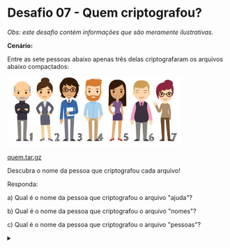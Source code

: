 # Desafio 07 - Quem criptografou?

*Obs: este desafio contém informações que são meramente ilustrativas.*

**Cenário:**

Entre as sete pessoas abaixo apenas três delas criptografaram os arquivos abaixo compactados:

![](quem.jpg)

[quem.tar.gz](quem.tar.gz)

Descubra o nome da pessoa que criptografou cada arquivo!

Responda:

a) Qual é o nome da pessoa que criptografou o arquivo "ajuda"?

b) Qual é o nome da pessoa que criptografou o arquivo "nomes"?

c) Qual é o nome da pessoa que criptografou o arquivo "pessoas"? 

<details><summary></summary>

Respostas:

a) Diego

b) Pedro

c) Debora
</details>

